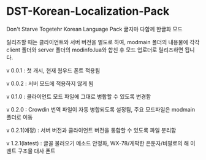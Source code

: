 # DST-Korean-Localization-Pack
Don't Starve Togetehr Korean Language Pack
굶지마 다함께 한글화 모드

릴리즈할 때는 클라이언트와 서버 버전을 별도로 하여, modmain 폴더의 내용물에 각각 client 폴더와 server 폴더의 modinfo.lua와 합친 후 모드 업로더로 릴리즈하면 됩니다.


v 0.0.1
: 첫 개시, 현재 웜우드 폰트 적용됨

v 0.0.2
: 서버 모드에 적용하지 않게 됨

v 0.1.0
: 클라이언트 모드 파일에 그대로 병합할 수 있도록 변경함

v 0.2.0
: Crowdin 번역 파일이 자동 병합되도록 설정됨, 주요 모드파일은 modmain 폴더로 이동

v 0.2.1(예정)
: 서버 버전과 클라이언트 버전을 통합할 수 있도록 파일 분리함

v 1.2.1(latest)
: 글꼴 불러오기 메소드 안정화, WX-78/게팍한 은둔자/비팔로의 해 이벤트 구조물 대사 폰트 
